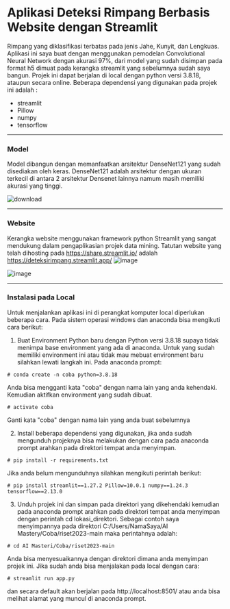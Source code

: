 # Aplikasi Deteksi Rimpang Berbasis Website dengan Streamlit
Rimpang yang diklasifikasi terbatas pada jenis Jahe, Kunyit, dan Lengkuas. Aplikasi ini saya buat dengan menggunakan pemodelan Convolutional Neural Network dengan akurasi 97%, dari model yang sudah disimpan pada format h5 dimuat pada kerangka streamlit yang sebelumnya sudah saya bangun. Projek ini dapat berjalan di local dengan python versi 3.8.18, ataupun secara online.
Beberapa dependensi yang digunakan pada projek ini adalah :

* streamlit
* Pillow
* numpy
* tensorflow

---
### Model
Model dibangun dengan memanfaatkan arsitektur DenseNet121 yang sudah disediakan oleh keras. DenseNet121 adalah arsitektur dengan ukuran terkecil di antara 2 arsitektur Densenet lainnya namum masih memiliki akurasi yang tinggi.

![download](https://github.com/resprimorgaia/riset2023/assets/113764627/49875668-ab46-45c3-b21f-f534e7cb11be)

---

### Website
Kerangka website menggunakan framework python Streamlit yang sangat mendukung dalam pengaplikasian projek data mining. Tatutan website yang telah dihosting pada https://share.streamlit.io/ adalah https://deteksirimpang.streamlit.app/
![image](https://github.com/resprimorgaia/riset2023/assets/113764627/0d7577d7-7255-4bf5-8105-9ab8842cf41c)

![image](https://github.com/resprimorgaia/riset2023/assets/113764627/0d872544-37c9-4ac4-b6b4-6a4683ad76a1)


---
### Instalasi pada Local
Untuk menjalankan aplikasi ini di perangkat komputer local diperlukan beberapa cara. Pada sistem operasi windows dan anaconda bisa mengikuti cara berikut:
1. Buat Environment Python baru dengan Python versi 3.8.18 supaya tidak menimpa base environment yang ada di anaconda. Untuk yang sudah memiliki environment ini atau tidak mau mebuat environment baru silahkan lewati langkah ini.
Pada anaconda prompt:
```
# conda create -n coba python=3.8.18
```
Anda bisa mengganti kata "coba" dengan nama lain yang anda kehendaki. Kemudian aktifkan environment yang sudah dibuat.
```
# activate coba
```
Ganti kata "coba" dengan nama lain yang anda buat sebelumnya

2.   Install beberapa dependensi yang digunakan, jika anda sudah mengunduh projeknya bisa melakukan dengan cara pada anaconda prompt arahkan pada direktori tempat anda menyimpan.
```
# pip install -r requirements.txt
```
Jika anda belum mengunduhnya silahkan mengikuti perintah berikut:
```
# pip install streamlit==1.27.2 Pillow=10.0.1 numpy==1.24.3 tensorflow==2.13.0
```
3.   Unduh projek ini dan simpan pada direktori yang dikehendaki kemudian pada anaconda prompt arahkan pada direktori tempat anda menyimpan dengan perintah cd lokasi_direktori. Sebagai contoh saya menyimpannya pada direktori C:/Users/NamaSaya/AI Mastery/Coba/riset2023-main maka perintahnya adalah:
```
# cd AI Masteri/Coba/riset2023-main
```
Anda bisa menyesuaikannya dengan direktori dimana anda menyimpan projek ini. Jika sudah anda bisa menjalakan pada local dengan cara:
```
# streamlit run app.py
```
dan secara default akan berjalan pada http://localhost:8501/ atau anda bisa melihat alamat yang muncul di anaconda prompt.
